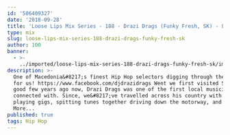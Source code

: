 ```yaml
---
id: '506409327'
date: '2018-09-28'
title: 'Loose Lips Mix Series - 188 - Drazi Drags (Funky Fresh, SK) - Loose Lips'
type: mix
slug: loose-lips-mix-series-188-drazi-drags-funky-fresh-sk
author: 100
banner:
  - >-
    ../imported/loose-lips-mix-series-188-drazi-drags-funky-fresh-sk/image3126.jpeg
description: >-
  One of Macedonia&#8217;s finest Hip Hop selectors digging through the crates
  for us! https://www.facebook.com/djdrazidrags Went we first visited Skopje, a
  good few years ago now, Drazi Drags was one of the first local musicians we
  connected with. Since, we&#8217;ve travelled across his country with him,
  playing gigs, spitting tunes together driving down the motorway, and [...]Read
  More...
published: true
tags: Hip Hop
---
```

